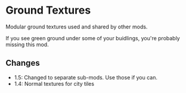 # Ground Textures

Modular ground textures used and shared by other mods.

If you see green ground under some of your buidlings, you're probably missing this mod.

## Changes

- 1.5: Changed to separate sub-mods. Use those if you can.
- 1.4: Normal textures for city tiles

